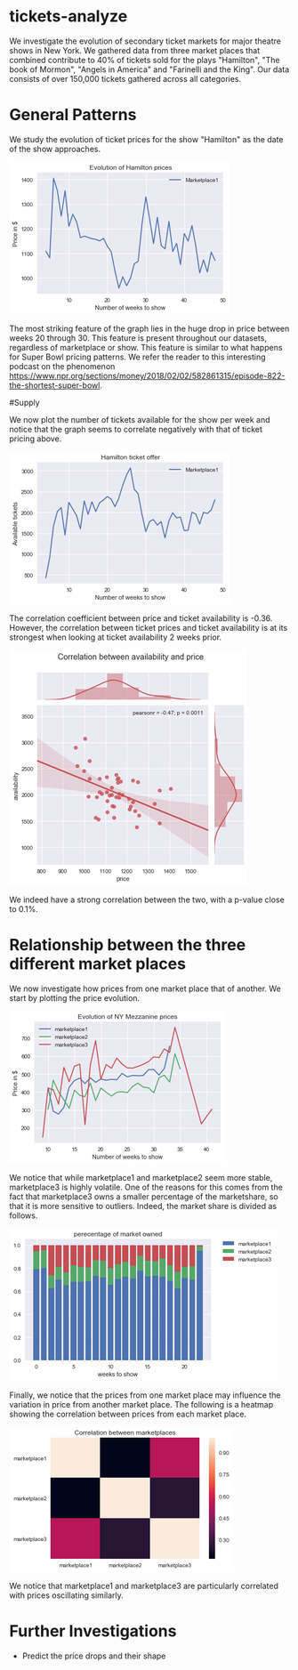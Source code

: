 # tickets-analyze

We investigate the evolution of secondary ticket markets for major theatre shows in New York. We gathered data from three market places that combined contribute to 40\% of tickets sold for the plays "Hamilton", "The book of Mormon", "Angels in America" and "Farinelli and the King". Our data consists of over 150,000 tickets gathered across all categories.  

# General Patterns

We study the evolution of ticket prices for the show "Hamilton" as the date of the show approaches.

![Evolution of Hamilton prices](images/evolutionhamiltonprices.png)

The most striking feature of the graph lies in the huge drop in price between weeks 20 through 30. This feature is present throughout our datasets, regardless of marketplace or show. This feature is similar to what happens for Super Bowl pricing patterns. We refer the reader to this interesting podcast on the phenomenon https://www.npr.org/sections/money/2018/02/02/582861315/episode-822-the-shortest-super-bowl.

#Supply

We now plot the number of tickets available for the show per week and notice that the graph seems to correlate negatively with that of ticket pricing above.

![Hamilton Ticket Offer](images/hamiltonticketoffer.png)

The correlation coefficient between price and ticket availability is -0.36. However, the correlation between ticket prices and ticket availability is at its strongest when looking at ticket availability 2 weeks prior. 

![Correlation two weeks prior](images/correlation2weeksprior.png)

We indeed have a strong correlation between the two, with a p-value close to 0.1\%.

# Relationship between the three different market places 

We now investigate how prices from one market place that of another. We start by plotting the price evolution.

![Price Evolution](images/prices.png)

We notice that while marketplace1 and marketplace2 seem more stable, marketplace3 is highly volatile. One of the reasons for this comes from the fact that marketplace3 owns a smaller percentage of the marketshare, so that it is more sensitive to outliers. Indeed, the market share is divided as follows.

![Market share](images/marketshare.png)

Finally, we notice that the prices from one market place may influence the variation in price from another market place. The following is a heatmap showing the correlation between prices from each market place.

![Correlation between marketplaces](images/correlation.png)

We notice that marketplace1 and marketplace3 are particularly correlated with prices oscillating similarly.

# Further Investigations

* Predict the price drops and their shape





